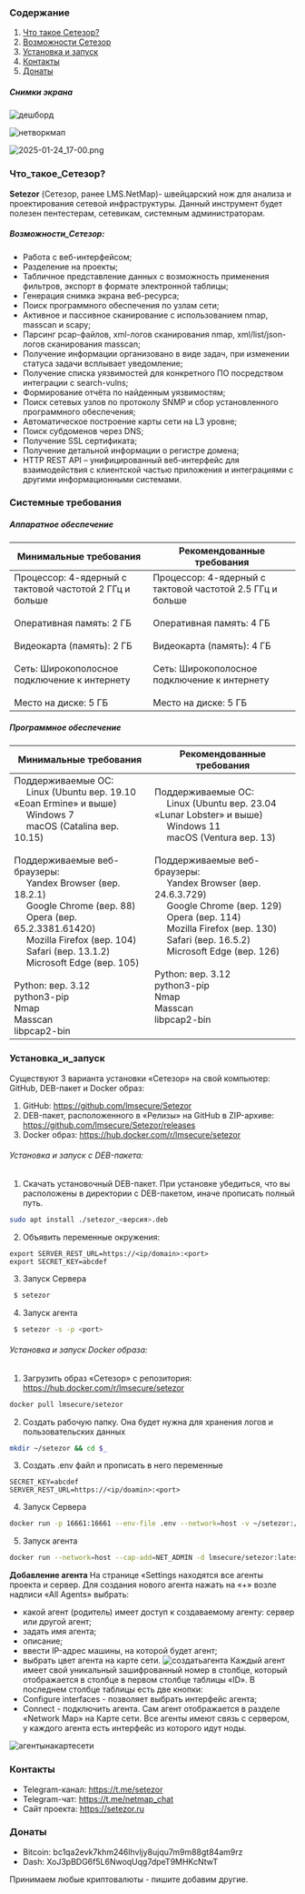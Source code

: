 ### Содержание
1. [Что такое Сетезор?](#Что_такое_Сетезор?)
2. [Возможности Сетезор](#Возможности_Сетезор)
3. [Установка и запуск](#Установка_и_запуск)
4. [Контакты](#Контакты)
5. [Донаты](#Донаты)

##### Снимки экрана
![дешборд](setezor/docs/dashboard.png)

![нетворкмап](setezor/docs/network_map.jpeg)

![2025-01-24_17-00.png](setezor/docs/info_tables.png)
### Что_такое_Сетезор?
 **Setezor** (Сетезор, ранее LMS.NetMap)- швейцарский нож для анализа и проектирования сетевой инфраструктуры. Данный инструмент будет полезен пентестерам, сетевикам, системным администраторам.
##### Возможности_Сетезор:
- Работа с веб-интерфейсом;
- Разделение на проекты;
- Табличное представление данных с возможность применения фильтров, экспорт в формате электронной таблицы;
- Генерация снимка экрана веб-ресурса;
- Поиск программного обеспечения по узлам сети;
- Активное и пассивное сканирование с использованием nmap, masscan и scapy;
- Парсинг pcap-файлов, xml-логов сканирования nmap, xml/list/json-логов сканирования masscan;
- Получение информации организовано в виде задач, при изменении статуса задачи всплывает уведомление;
- Получение списка уязвимостей для конкретного ПО посредством интеграции с search-vulns;
- Формирование отчёта по найденным уязвимостям;
- Поиск сетевых узлов по протоколу SNMP и сбор установленного программного обеспечения;
- Автоматическое построение карты сети на L3 уровне;
- Поиск субдоменов через DNS;
- Получение SSL сертификата;
- Получение детальной информации о регистре домена;
- HTTP REST API – унифицированный веб-интерфейс для взаимодействия с клиентской частью приложения и интеграциями с другими информационными системами.

###  Системные требования
##### Аппаратное обеспечение

| **Минимальные требования**                                                                                                                                                                                               | **Рекомендованные требования**                                                                                                                                                                                             |
| ------------------------------------------------------------------------------------------------------------------------------------------------------------------------------------------------------------------------ | -------------------------------------------------------------------------------------------------------------------------------------------------------------------------------------------------------------------------- |
| Процессор: 4-ядерный с тактовой частотой 2 ГГц и больше<br>    <br>Оперативная память: 2 ГБ<br>    <br>Видеокарта (память): 2 ГБ<br>    <br>Сеть: Широкополосное подключение к интернету<br>    <br>Место на диске: 5 ГБ | Процессор: 4-ядерный с тактовой частотой 2.5 ГГц и больше<br>    <br>Оперативная память: 4 ГБ<br>    <br>Видеокарта (память): 4 ГБ<br>    <br>Сеть: Широкополосное подключение к интернету<br>    <br>Место на диске: 5 ГБ |
##### Программное обеспечение

| **Минимальные требования**                                                                                                                                                                                                                                                                                                                                                                                                                                                                                               | **Рекомендованные требования**                                                                                                                                                                                                                                                                                                                                                                                                                                                                                   |
| ------------------------------------------------------------------------------------------------------------------------------------------------------------------------------------------------------------------------------------------------------------------------------------------------------------------------------------------------------------------------------------------------------------------------------------------------------------------------------------------------------------------------ | ---------------------------------------------------------------------------------------------------------------------------------------------------------------------------------------------------------------------------------------------------------------------------------------------------------------------------------------------------------------------------------------------------------------------------------------------------------------------------------------------------------------- |
| Поддерживаемые ОС:  <br>         Linux (Ubuntu вер. 19.10 «Eoan Ermine» и выше)  <br>         Windows 7  <br>         macOS (Catalina вер. 10.15)<br>    <br>Поддерживаемые веб-браузеры:  <br>         Yandex Browser (вер. 18.2.1)  <br>         Google Chrome (вер. 88)  <br>         Opera (вер. 65.2.3381.61420)  <br>         Mozilla Firefox (вер. 104)  <br>         Safari (вер. 13.1.2)  <br>         Microsoft Edge (вер. 105)<br>    <br>Python: вер. 3.12<br>python3-pip<br>Nmap<br>Masscan<br>libpcap2-bin | Поддерживаемые ОС:  <br>         Linux (Ubuntu вер. 23.04 «Lunar Lobster» и выше)  <br>         Windows 11  <br>         macOS (Ventura вер. 13)<br>    <br>Поддерживаемые веб-браузеры:  <br>         Yandex Browser (вер. 24.6.3.729)  <br>         Google Chrome (вер. 129)  <br>         Opera (вер. 114)  <br>         Mozilla Firefox (вер. 130)  <br>         Safari (вер. 16.5.2)  <br>         Microsoft Edge (вер. 126)<br>    <br>Python: вер. 3.12<br>python3-pip<br>Nmap<br>Masscan<br>libpcap2-bin |
### Установка_и_запуск
Существуют 3 варианта установки «Сетезор» на свой компьютер: GitHub, DEB-пакет и Docker образ:
1. GitHub: https://github.com/lmsecure/Setezor
3. DEB-пакет, расположенного в «Релизы» на GitHub в ZIP-архиве: https://github.com/lmsecure/Setezor/releases
4. Docker образ: https://hub.docker.com/r/lmsecure/setezor

###### Установка и запуск с DEB-пакета:
1. Скачать установочный DEB-пакет. При установке убедиться, что вы расположены в директории с DEB-пакетом, иначе прописать полный путь.
```bash
sudo apt install ./setezor_<версия>.deb
```
2. Объявить переменные окружения:
```
export SERVER_REST_URL=https://<ip/domain>:<port>
export SECRET_KEY=abcdef
```
3. Запуск Сервера
```bash
 $ setezor
```
4. Запуск агента
```bash
 $ setezor -s -p <port>
```

###### Установка и запуск Docker образа:
1. Загрузить образ «Сетезор» с репозитория: https://hub.docker.com/r/lmsecure/setezor
```bash
docker pull lmsecure/setezor
```
2. Создать рабочую папку. Она будет нужна для хранения логов и пользовательских данных
```bash
mkdir ~/setezor && cd $_
```
3. Создать .env файл и прописать в него переменные
```
SECRET_KEY=abcdef
SERVER_REST_URL=https://<ip/doamin>:<port>
```
4. Запуск Сервера
```bash
docker run -p 16661:16661 --env-file .env --network=host -v ~/setezor:/root/.local/share/setezor -d lmsecure/setezor:latest
```
5. Запуск агента
```bash
docker run --network=host --cap-add=NET_ADMIN -d lmsecure/setezor:latest -s -p 16662
```

**Добавление агента**
На странице «Settings находятся все агенты проекта и сервер. Для создания нового агента нажать на «+» возле надписи «All Agents» выбрать: 
- какой агент (родитель) имеет доступ к создаваемому агенту: сервер или другой агент;
- задать имя агента;
- описание;
- ввести IP-адрес машины, на которой будет агент;
- выбрать цвет агента на карте сети.
![создатьагента](setezor/docs/create_agent.png)
Каждый агент имеет свой уникальный зашифрованный номер в столбце, который отображается в столбце в первом столбце таблицы «ID».
В последнем столбце таблицы есть две кнопки: 
- Configure interfaces - позволяет выбрать интерфейс агента;
- Connect - подключить агента.
Сам агент отображается в разделе «Network Map» на Карте сети. Все агенты имеют связь с сервером, у каждого агента есть интерфейс из которого идут ноды.

![агентынакартесети](setezor/docs/agent_on_net_map.png)

### Контакты
- Telegram-канал: https://t.me/setezor  
- Telegram-чат: https://t.me/netmap_chat  
- Сайт проекта: https://setezor.ru


### Донаты
- Bitcoin: bc1qa2evk7khm246lhvljy8ujqu7m9m88gt84am9rz
- Dash: XoJ3pBDG6f5L6NwoqUqg7dpeT9MHKcNtwT

Принимаем любые криптовалюты - пишите добавим другие.
